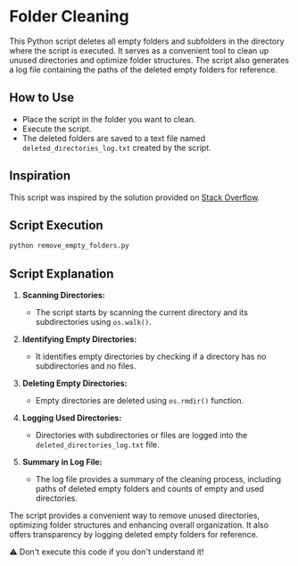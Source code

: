 # Folder Cleaning

This Python script deletes all empty folders and subfolders in the directory where the script is executed. It serves as a convenient tool to clean up unused directories and optimize folder structures. The script also generates a log file containing the paths of the deleted empty folders for reference.

## How to Use
- Place the script in the folder you want to clean.
- Execute the script.
- The deleted folders are saved to a text file named `deleted_directories_log.txt` created by the script.

## Inspiration
This script was inspired by the solution provided on [Stack Overflow](https://stackoverflow.com/questions/22001216/scan-files-recursively-and-delete-empty-directories-in-python).

## Script Execution
```bash
python remove_empty_folders.py
```

## Script Explanation

1. **Scanning Directories:**
   - The script starts by scanning the current directory and its subdirectories using `os.walk()`.
  
2. **Identifying Empty Directories:**
   - It identifies empty directories by checking if a directory has no subdirectories and no files.
  
3. **Deleting Empty Directories:**
   - Empty directories are deleted using `os.rmdir()` function.
  
4. **Logging Used Directories:**
   - Directories with subdirectories or files are logged into the `deleted_directories_log.txt` file.
  
5. **Summary in Log File:**
   - The log file provides a summary of the cleaning process, including paths of deleted empty folders and counts of empty and used directories.

The script provides a convenient way to remove unused directories, optimizing folder structures and enhancing overall organization. It also offers transparency by logging deleted empty folders for reference.

⚠️ Don't execute this code if you don't understand it!
